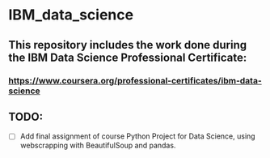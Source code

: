 # IBM_data_science

## This repository includes the work done during the IBM Data Science Professional Certificate: 

### https://www.coursera.org/professional-certificates/ibm-data-science 
                                                                               
## TODO:                                                                   
- [ ] Add final assignment of course Python Project for Data Science, using webscrapping with BeautifulSoup and pandas.                                                           
